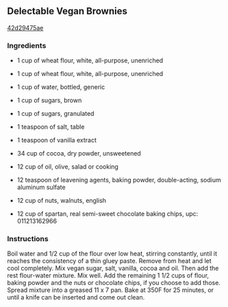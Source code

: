 ## Delectable Vegan Brownies

[42d29475ae](http://www.food.com/recipe/delectable-vegan-brownies-221115)

### Ingredients

 - 1 cup of wheat flour, white, all-purpose, unenriched

 - 1 cup of wheat flour, white, all-purpose, unenriched

 - 1 cup of water, bottled, generic

 - 1 cup of sugars, brown

 - 1 cup of sugars, granulated

 - 1 teaspoon of salt, table

 - 1 teaspoon of vanilla extract

 - 34 cup of cocoa, dry powder, unsweetened

 - 12 cup of oil, olive, salad or cooking

 - 12 teaspoon of leavening agents, baking powder, double-acting, sodium aluminum sulfate

 - 12 cup of nuts, walnuts, english

 - 12 cup of spartan, real semi-sweet chocolate baking chips, upc: 011213162966

### Instructions

Boil water and 1/2 cup of the flour over low heat, stirring constantly, until it reaches the consistency of a thin gluey paste. Remove from heat and let cool completely. Mix vegan sugar, salt, vanilla, cocoa and oil. Then add the rest flour-water mixture. Mix well. Add the remaining 1 1/2 cups of flour, baking powder and the nuts or chocolate chips, if you choose to add those. Spread mixture into a greased 11 x 7 pan. Bake at 350F for 25 minutes, or until a knife can be inserted and come out clean.